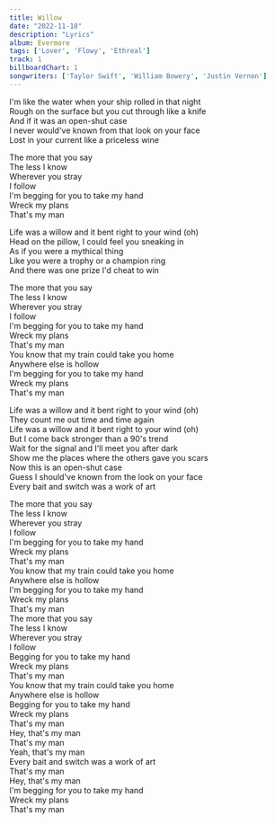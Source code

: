 ```yaml
---
title: Willow
date: "2022-11-18"
description: "Lyrics"
album: Evermore
tags: ['Lover', 'Flowy', 'Ethreal']
track: 1
billboardChart: 1
songwriters: ['Taylor Swift', 'William Bowery', 'Justin Vernon']
---
```


<p className="verse-one">
I'm like the water when your ship rolled in that night <br />
Rough on the surface but you cut through like a knife <br />
And if it was an open-shut case <br />
I never would've known from that look on your face <br />
Lost in your current like a priceless wine <br />
</p>
<p className="chorus">
The more that you say <br />
The less I know <br />
Wherever you stray <br />
I follow <br />
I'm begging for you to take my hand <br />
Wreck my plans <br />
That's my man <br />
</p>
<p className="verse-two">
Life was a willow and it bent right to your wind (oh) <br />
Head on the pillow, I could feel you sneaking in <br />
As if you were a mythical thing <br />
Like you were a trophy or a champion ring <br />
And there was one prize I'd cheat to win <br />
</p>
<p className="chorus">
The more that you say <br />
The less I know <br />
Wherever you stray <br />
I follow <br />
I'm begging for you to take my hand <br />
Wreck my plans <br />
That's my man <br />
You know that my train could take you home <br />
Anywhere else is hollow <br />
I'm begging for you to take my hand <br />
Wreck my plans <br />
That's my man <br />
</p>
<p className="bridge">
Life was a willow and it bent right to your wind (oh) <br />
They count me out time and time again <br />
Life was a willow and it bent right to your wind (oh) <br />
But I come back stronger than a 90's trend <br />
Wait for the signal and I'll meet you after dark <br />
Show me the places where the others gave you scars <br />
Now this is an open-shut case <br />
Guess I should've known from the look on your face <br />
Every bait and switch was a work of art <br />
</p>
<p className="chorus">
The more that you say <br />
The less I know <br />
Wherever you stray <br />
I follow <br />
I'm begging for you to take my hand <br />
Wreck my plans <br />
That's my man <br />
You know that my train could take you home <br />
Anywhere else is hollow <br />
I'm begging for you to take my hand <br />
Wreck my plans <br />
That's my man <br />
The more that you say <br />
The less I know <br />
Wherever you stray <br />
I follow <br />
Begging for you to take my hand <br />
Wreck my plans <br />
That's my man <br />
You know that my train could take you home <br />
Anywhere else is hollow <br />
Begging for you to take my hand <br />
Wreck my plans <br />
That's my man <br />
Hey, that's my man <br />
That's my man <br />
Yeah, that's my man <br />
Every bait and switch was a work of art <br />
That's my man <br />
Hey, that's my man <br />
I'm begging for you to take my hand <br />
Wreck my plans <br />
That's my man <br />
</p>